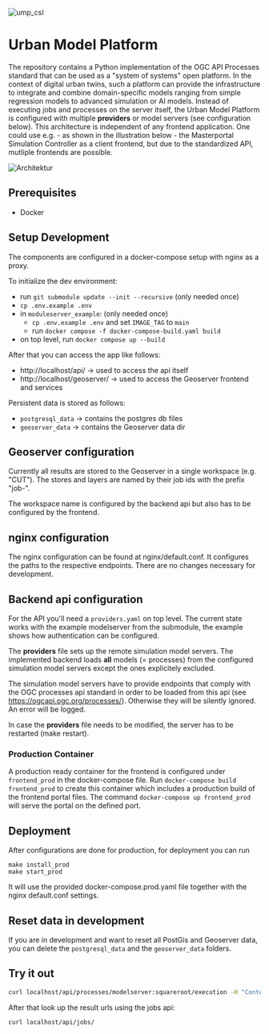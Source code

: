![ump_csl](https://github.com/citysciencelab/urban-model-platform/assets/61881523/1038090d-6c33-4d90-80cc-b1481d51a5a7)


# Urban Model Platform
The repository contains a Python implementation of the OGC API Processes standard that can be used as a "system of systems" open platform. In the context of digital urban twins, such a platform can provide the infrastructure to integrate and combine domain-specific models ranging from simple regression models to advanced simulation or AI models.
Instead of executing jobs and processes on the server itself, the Urban Model Platform is configured with multiple **providers** or model servers (see configuration below).
This architecture is independent of any frontend application. One could use e.g. - as shown in the illustration below - the Masterportal Simulation Controller as a client frontend, but due to the standardized API, mutliple frontends are possible.

![Architektur](https://user-images.githubusercontent.com/61881523/232417254-a620fd2c-bd1c-416a-ae64-b0f564fd64cc.jpg)

## Prerequisites
- Docker

## Setup Development
The components are configured in a docker-compose setup with nginx as a proxy.

To initialize the dev environment:

* run `git submodule update --init --recursive` (only needed once)
* `cp .env.example .env`
* in `moduleserver_example`: (only needed once)
  * `cp .env.example .env` and set `IMAGE_TAG` to `main`
  * run `docker compose -f docker-compose-build.yaml build`
* on top level, run `docker compose up --build`

After that you can access the app like follows:

* http://localhost/api/ -> used to access the api itself
* http://localhost/geoserver/ -> used to access the Geoserver frontend and services

Persistent data is stored as follows:

* `postgresql_data` -> contains the postgres db files
* `geoserver_data` -> contains the Geoserver data dir

## Geoserver configuration

Currently all results are stored to the Geoserver in a single workspace (e.g. "CUT"). The stores and layers are named by their job ids with the prefix "job-".

The workspace name is configured by the backend api but also has to be configured by the frontend.

## nginx configuration
The nginx configuration can be found at nginx/default.conf. It configures the paths to the respective endpoints.
There are no changes necessary for development.

## Backend api configuration
For the API you'll need a `providers.yaml` on top level. The current state works with the example modelserver from the submodule, the example shows how authentication can be configured.

The **providers** file sets up the remote simulation model servers. The implemented backend loads **all** models (= processes) from the configured simulation model servers except the ones explicitely excluded.

The simulation model servers have to provide endpoints that comply with the OGC processes api standard in order to be loaded from this api (see https://ogcapi.ogc.org/processes/). Otherwise they will be silently ignored. An error will be logged.

In case the **providers** file needs to be modified, the server has to be restarted (make restart).


### Production Container

A production ready container for the frontend is configured under `frontend_prod` in the docker-compose file. Run `docker-compose build frontend_prod` to create this container which includes a production build of the frontend portal files. The command `docker-compose up frontend_prod` will serve the portal on the defined port.

## Deployment
After configurations are done for production, for deployment you can run
```
make install_prod
make start_prod
```
It will use the provided docker-compose.prod.yaml file together with the nginx default.conf settings.

## Reset data in development
If you are in development and want to reset all PostGis and Geoserver data, you can delete the `postgresql_data` and the `geoserver_data` folders.

## Try it out

```bash
curl localhost/api/processes/modelserver:squareroot/execution -H "Content-Type: application/json" -d '{"inputs": {"number": 4}}'
```

After that look up the result urls using the jobs api:

```bash
curl localhost/api/jobs/
```
